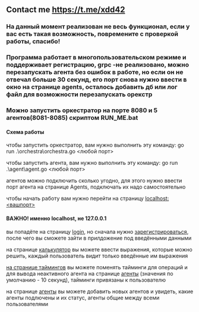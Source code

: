 
## Contact me https://t.me/xdd42

### На данный момент реализован не весь функционал, если у вас есть такая возможность, повремените с проверкой работы, спасибо!

### Программа работает в многопользовательском режиме и поддерживает регистрацию, grpc -не реализовано, можно перезапускать агента без ошибок в работе, но если он не отвечал больше 30 секунд, его порт снова нужно ввести в окно на странице agents, осталось добавить дб или лог файл для возможности перезапускать орекстр

### Можно запустить оркестратор на порте 8080 и 5 агентов(8081-8085) скриптом RUN_ME.bat

#### Схема работы

чтобы запустить оркестратор, вам нужно выполнить эту команду: go run .\orchestra\orchestra.go <любой порт>

чтобы запустить агента, вам нужно выполнить эту команду: go run .\agent\agent.go <любой порт>

агентов можно подключить сколько угодно, для этого нужно ввести порт агента на странице Agents, подключать их надо самостоятельно


чтобы начать работу вам нужно перейти на страницу [localhost:<вашпорт>](http://localhost:8080)
#### ВАЖНО! именно localhost, не 127.0.0.1

вы попадёте на страницу [login](http://localhost:8080/login/), но сначала нужно [зарегистрироваться](http://localhost:8080/registration/), после чего вы сможете зайти в прилдожение под введёнными данными

на странице [калькулятор](http://localhost:8080/calculator/) вы можете ввести выражения, которые можно решить, каждый пользователь видит только введённые им выражения

[на странице таймингов](http://localhost:8080/timings/) вы можете поменять тайминги для операций и для вывода неактивного агента на странице [агенты](http://localhost:8080/agents/) (значения по умолчанию - 10 секунд), тайминги привязаны к пользователю

на странице [агенты](http://localhost:8080/agents/) вы можете добавить новых агентов и увидеть, какие агенты подлючены и их статус, агенты общие между всеми пользователями